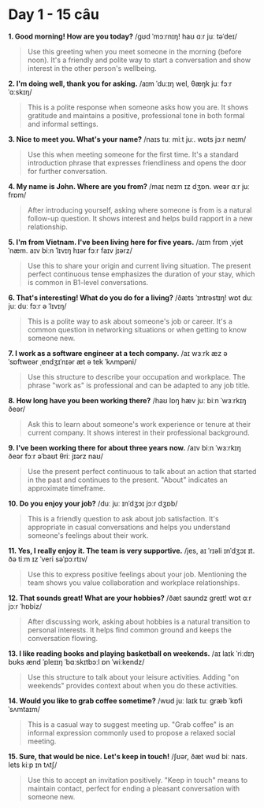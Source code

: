 # Day 1 - 15 câu

**1. Good morning! How are you today?**
/ɡʊd ˈmɔːrnɪŋ! haʊ ɑːr juː təˈdeɪ/
> Use this greeting when you meet someone in the morning (before noon). It's a friendly and polite way to start a conversation and show interest in the other person's wellbeing.

**2. I'm doing well, thank you for asking.**
/aɪm ˈduːɪŋ wel, θæŋk juː fɔːr ˈɑːskɪŋ/
> This is a polite response when someone asks how you are. It shows gratitude and maintains a positive, professional tone in both formal and informal settings.

**3. Nice to meet you. What's your name?**
/naɪs tuː miːt juː. wɒts jɔːr neɪm/
> Use this when meeting someone for the first time. It's a standard introduction phrase that expresses friendliness and opens the door for further conversation.

**4. My name is John. Where are you from?**
/maɪ neɪm ɪz dʒɒn. weər ɑːr juː frɒm/
> After introducing yourself, asking where someone is from is a natural follow-up question. It shows interest and helps build rapport in a new relationship.

**5. I'm from Vietnam. I've been living here for five years.**
/aɪm frɒm ˌvjetˈnæm. aɪv biːn ˈlɪvɪŋ hɪər fɔːr faɪv jɪərz/
> Use this to share your origin and current living situation. The present perfect continuous tense emphasizes the duration of your stay, which is common in B1-level conversations.

**6. That's interesting! What do you do for a living?**
/ðæts ˈɪntrəstɪŋ! wɒt duː juː duː fɔːr ə ˈlɪvɪŋ/
> This is a polite way to ask about someone's job or career. It's a common question in networking situations or when getting to know someone new.

**7. I work as a software engineer at a tech company.**
/aɪ wɜːrk æz ə ˈsɒftweər ˌendʒɪˈnɪər æt ə tek ˈkʌmpəni/
> Use this structure to describe your occupation and workplace. The phrase "work as" is professional and can be adapted to any job title.

**8. How long have you been working there?**
/haʊ lɒŋ hæv juː biːn ˈwɜːrkɪŋ ðeər/
> Ask this to learn about someone's work experience or tenure at their current company. It shows interest in their professional background.

**9. I've been working there for about three years now.**
/aɪv biːn ˈwɜːrkɪŋ ðeər fɔːr əˈbaʊt θriː jɪərz naʊ/
> Use the present perfect continuous to talk about an action that started in the past and continues to the present. "About" indicates an approximate timeframe.

**10. Do you enjoy your job?**
/duː juː ɪnˈdʒɔɪ jɔːr dʒɒb/
> This is a friendly question to ask about job satisfaction. It's appropriate in casual conversations and helps you understand someone's feelings about their work.

**11. Yes, I really enjoy it. The team is very supportive.**
/jes, aɪ ˈrɪəli ɪnˈdʒɔɪ ɪt. ðə tiːm ɪz ˈveri səˈpɔːrtɪv/
> Use this to express positive feelings about your job. Mentioning the team shows you value collaboration and workplace relationships.

**12. That sounds great! What are your hobbies?**
/ðæt saʊndz ɡreɪt! wɒt ɑːr jɔːr ˈhɒbiz/
> After discussing work, asking about hobbies is a natural transition to personal interests. It helps find common ground and keeps the conversation flowing.

**13. I like reading books and playing basketball on weekends.**
/aɪ laɪk ˈriːdɪŋ bʊks ænd ˈpleɪɪŋ ˈbɑːskɪtbɔːl ɒn ˈwiːkendz/
> Use this structure to talk about your leisure activities. Adding "on weekends" provides context about when you do these activities.

**14. Would you like to grab coffee sometime?**
/wʊd juː laɪk tuː ɡræb ˈkɒfi ˈsʌmtaɪm/
> This is a casual way to suggest meeting up. "Grab coffee" is an informal expression commonly used to propose a relaxed social meeting.

**15. Sure, that would be nice. Let's keep in touch!**
/ʃʊər, ðæt wʊd biː naɪs. lets kiːp ɪn tʌtʃ/
> Use this to accept an invitation positively. "Keep in touch" means to maintain contact, perfect for ending a pleasant conversation with someone new.
